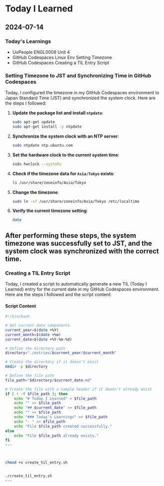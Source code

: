 # Today I Learned

## 2024-07-14

### Today's Learnings

- UoPeople ENGL0008 Unit 4 
- GitHub Codespaces Linux Env Setting Timezone
- GitHub Codespaces Creating a TIL Entry Script
 

### Setting Timezone to JST and Synchronizing Time in GitHub Codespaces

Today, I configured the timezone in my GitHub Codespaces environment to Japan Standard Time (JST) and synchronized the system clock. 
Here are the steps I followed:

1. **Update the package list and install `ntpdate`**:
    ```bash
    sudo apt-get update
    sudo apt-get install -y ntpdate
    ```

2. **Synchronize the system clock with an NTP server**:
    ```bash
    sudo ntpdate ntp.ubuntu.com
    ```

3. **Set the hardware clock to the current system time**:
    ```bash
    sudo hwclock --systohc
    ```

4. **Check if the timezone data for `Asia/Tokyo` exists**:
    ```bash
    ls /usr/share/zoneinfo/Asia/Tokyo
    ```

5. **Change the timezone**:
    ```bash
    sudo ln -sf /usr/share/zoneinfo/Asia/Tokyo /etc/localtime
    ```

6. **Verify the current timezone setting**:
    ```bash
    date
    ```

After performing these steps, the system timezone was successfully set to JST, and the system clock was synchronized with the correct time.
- 


### Creating a TIL Entry Script

Today, I created a script to automatically generate a new TIL (Today I Learned) entry for the current date in my GitHub Codespaces environment. 
Here are the steps I followed and the script content:

#### Script Content

```sh
#!/bin/bash

# Get current date components
current_year=$(date +%Y)
current_month=$(date +%m)
current_date=$(date +%Y-%m-%d)

# Define the directory path
directory="./entries/$current_year/$current_month"

# Create the directory if it doesn't exist
mkdir -p $directory

# Define the file path
file_path="$directory/$current_date.md"

# Create the file with a sample header if it doesn't already exist
if [ ! -f $file_path ]; then
    echo "# Today I Learned" > $file_path
    echo "" >> $file_path
    echo "## $current_date" >> $file_path
    echo "" >> $file_path
    echo "### Today's Learnings" >> $file_path
    echo "- " >> $file_path
    echo "File $file_path created successfully."
else
    echo "File $file_path already exists."
fi
---



chmod +x create_til_entry.sh


./create_til_entry.sh
---
